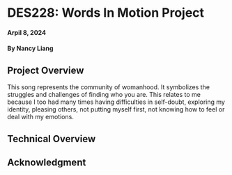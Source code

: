 # DES228: Words In Motion Project
#### Arpil 8, 2024
#### By Nancy Liang
## Project Overview
This song represents the community of womanhood. It symbolizes the struggles and challenges of finding who you are. This relates to me because I too had many times having difficulties in self-doubt, exploring my identity, pleasing others, not putting myself first, not knowing how to feel or deal with my emotions. 

## Technical Overview
## Acknowledgment

